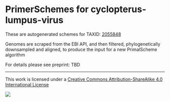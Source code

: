 # PrimerSchemes for cyclopterus-lumpus-virus

These are autogenerated schemes for TAXID: [2055848](https://www.ncbi.nlm.nih.gov/Taxonomy/Browser/wwwtax.cgi?mode=Info&id=2055848&lvl=3&lin=f&keep=1&srchmode=1&unlock)

Genomes are scraped from the EBI API, and then filtered, phylogenetically downsampled and aligned, to produce the input for a new PrimalScheme algorithm

For details please see preprint: TBD

------------------------------------------------------------------------

This work is licensed under a [Creative Commons Attribution-ShareAlike 4.0 International License](http://creativecommons.org/licenses/by-sa/4.0/) 

![](https://i.creativecommons.org/l/by-sa/4.0/88x31.png)